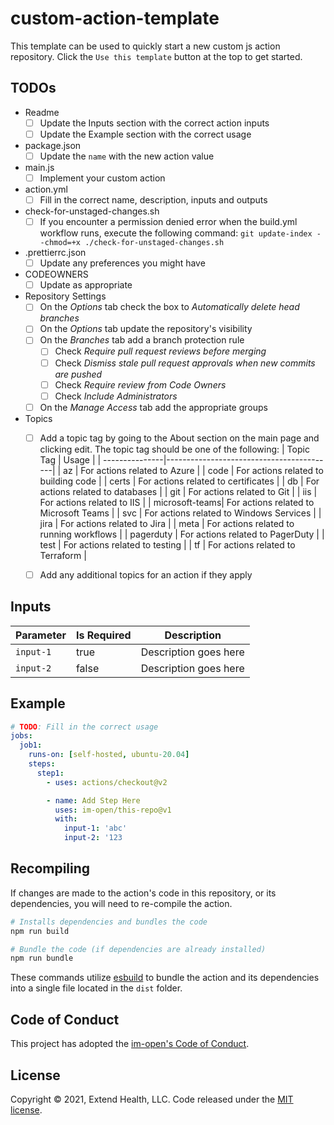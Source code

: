 # custom-action-template

This template can be used to quickly start a new custom js action repository.  Click the `Use this template` button at the top to get started.

## TODOs
- Readme
  - [ ] Update the Inputs section with the correct action inputs
  - [ ] Update the Example section with the correct usage   
- package.json
  - [ ] Update the `name` with the new action value
- main.js
  - [ ] Implement your custom action
- action.yml
  - [ ] Fill in the correct name, description, inputs and outputs
- check-for-unstaged-changes.sh
  - [ ] If you encounter a permission denied error when the build.yml workflow runs, execute the following command: `git update-index --chmod=+x ./check-for-unstaged-changes.sh`
- .prettierrc.json
  - [ ] Update any preferences you might have
- CODEOWNERS
  - [ ] Update as appropriate
- Repository Settings
  - [ ] On the *Options* tab check the box to *Automatically delete head branches*
  - [ ] On the *Options* tab update the repository's visibility
  - [ ] On the *Branches* tab add a branch protection rule
    - [ ] Check *Require pull request reviews before merging*
    - [ ] Check *Dismiss stale pull request approvals when new commits are pushed*
    - [ ] Check *Require review from Code Owners*
    - [ ] Check *Include Administrators*
  - [ ] On the *Manage Access* tab add the appropriate groups
- Topics
  - [ ] Add a topic tag by going to the About section on the main page and clicking edit.  The topic tag should be one of the following:
    | Topic Tag      | Usage                                    | 
    | ---------------|------------------------------------------|
    | az             | For actions related to Azure             |
    | code           | For actions related to building code     |
    | certs          | For actions related to certificates      |
    | db             | For actions related to databases         |
    | git            | For actions related to Git               |
    | iis            | For actions related to IIS               |
    | microsoft-teams| For actions related to Microsoft Teams   |
    | svc            | For actions related to Windows Services  |
    | jira           | For actions related to Jira              |
    | meta           | For actions related to running workflows |
    | pagerduty      | For actions related to PagerDuty         |
    | test           | For actions related to testing           |
    | tf             | For actions related to Terraform         |
  - [ ] Add any additional topics for an action if they apply    
    

## Inputs
| Parameter | Is Required | Description           |
| ----------|-------------|-----------------------|
| `input-1` | true        | Description goes here |
| `input-2` | false       | Description goes here |


## Example

```yml
# TODO: Fill in the correct usage
jobs:
  job1:
    runs-on: [self-hosted, ubuntu-20.04]
    steps:
      step1: 
        - uses: actions/checkout@v2

        - name: Add Step Here
          uses: im-open/this-repo@v1
          with:
            input-1: 'abc'
            input-2: '123
```

## Recompiling

If changes are made to the action's code in this repository, or its dependencies, you will need to re-compile the
action.

```sh
# Installs dependencies and bundles the code
npm run build

# Bundle the code (if dependencies are already installed)
npm run bundle
```

These commands utilize [esbuild](https://esbuild.github.io/getting-started/#bundling-for-node) to bundle the action and
its dependencies into a single file located in the `dist` folder.

## Code of Conduct

This project has adopted the [im-open's Code of Conduct](https://github.com/im-open/.github/blob/master/CODE_OF_CONDUCT.md).

## License

Copyright &copy; 2021, Extend Health, LLC. Code released under the [MIT license](LICENSE).
